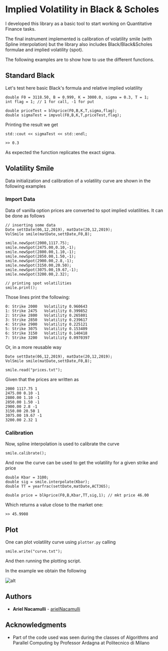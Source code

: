 # Implied Volatility in Black & Scholes
I developed this library as a basic tool to start working on Quantitative Finance tasks.

The final instrument implemented is calibration of volatility smile (with Spline interpolation) but the library also includes Black/Black&Scholes formulae and implied volatility (spot).

The following examples are to show how to use the different functions.

## Standard Black

Let's test here basic Black's formula and relative implied volatility

    double F0 = 3118.50, B = 0.999, K = 3000.0, sigma = 0.3, T = 1;
    int flag = 1; // 1 for call, -1 for put

    double priceTest = blkprice(F0,B,K,T,sigma,flag);
    double sigmaTest = impvol(F0,B,K,T,priceTest,flag);


Printing the result we get

    std::cout << sigmaTest << std::endl;
    
    >> 0.3
    
As expected the function replicates the exact sigma.

## Volatility Smile

Data initialization and calibration of a volatility curve are shown in the following examples

### Import Data

Data of vanilla option prices are converted to spot implied volatilities. It can be done as follows

    // inserting some data
    Date settDate(06,12,2019), matDate(20,12,2019);
    VolSmile smile(matDate,settDate,F0,B);

    smile.newSpot(2000,1117.75);
    smile.newSpot(2475.00,0.10,-1);
    smile.newSpot(2800.00,1.10,-1);
    smile.newSpot(2850.00,1.50,-1);
    smile.newSpot(2900.00,2.8,-1);
    smile.newSpot(3150.00,20.50);
    smile.newSpot(3075.00,19.67,-1);
    smile.newSpot(3200.00,2.32);
    
    // printing spot volatilities
    smile.print();
    
Those lines print the following:

    0: Strike 2000   Volatility 0.960643
    1: Strike 2475   Volatility 0.399852
    2: Strike 2800   Volatility 0.265801
    3: Strike 2850   Volatility 0.239617
    4: Strike 2900   Volatility 0.225121
    5: Strike 3075   Volatility 0.153409
    6: Strike 3150   Volatility 0.140418
    7: Strike 3200   Volatility 0.0970397

Or, in a more reusable way

    Date settDate(06,12,2019), matDate(20,12,2019);
    VolSmile smile(matDate,settDate,F0,B);

    smile.read("prices.txt");
    
Given that the prices are written as 

    2000 1117.75 1
    2475.00 0.10 -1
    2800.00 1.10 -1
    2850.00 1.50 -1
    2900.00 2.8 -1
    3150.00 20.50 1
    3075.00 19.67 -1
    3200.00 2.32 1
    
### Calibration

Now, spline interpolation is used to calibrate the curve

    smile.calibrate();
    
And now the curve can be used to get the volatility for a given strike and price

    double Kbar = 3100;
    double sig = smile.interpolate(Kbar);
    double TT = yearfrac(settDate,matDate,ACT365);

    double price = blkprice(F0,B,Kbar,TT,sig,1); // mkt price 46.00
    
Which returns a value close to the market one:

    >> 45.9908

## Plot

One can plot volatility curve using `plotter.py` calling

    smile.write("curve.txt");
    
And then running the plotting script.

In the example we obtain the following

![alt](https://github.com/arielNacamulli/BlackScholes_impliedVol/edit/master/vol_smile.png)
## Authors

* **Ariel Nacamulli** - [arielNacamulli](https://github.com/arielNacamulli)

## Acknowledgments

* Part of the code used was seen during the classes of Algorithms and Parallel Computing by Professor Ardagna at Politecnico di Milano
